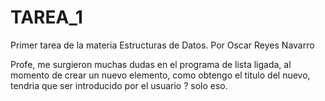 # TAREA_1
Primer tarea de la materia Estructuras de Datos. Por Oscar Reyes Navarro

Profe, me surgieron muchas dudas en el programa de lista ligada, al momento de crear un nuevo elemento, como obtengo el titulo del nuevo,
tendria que ser introducido por el usuario ? 
solo eso.
